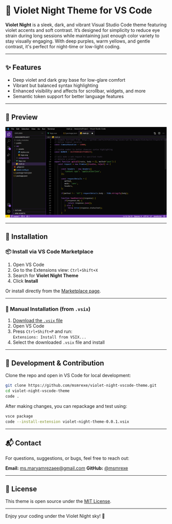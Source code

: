 # 🌌 Violet Night Theme for VS Code

**Violet Night** is a sleek, dark, and vibrant Visual Studio Code theme featuring violet accents and soft contrast. It’s designed for simplicity to reduce eye strain during long sessions while maintaining just enough color variety to stay visually engaging. With deep purples, warm yellows, and gentle contrast, it's perfect for night-time or low-light coding.

---

## ✨ Features

- Deep violet and dark gray base for low-glare comfort
- Vibrant but balanced syntax highlighting
- Enhanced visibility and affects for scrollbar, widgets, and more
- Semantic token support for better language features

---

## 📸 Preview

![Violet Night Theme Preview](media/preview-01.png)

---

## 🔧 Installation

### 📦 Install via VS Code Marketplace

1. Open VS Code
2. Go to the Extensions view: `Ctrl+Shift+X`
3. Search for **Violet Night Theme**
4. Click **Install**

Or install directly from the [Marketplace page](https://marketplace.visualstudio.com/items?itemName=MaryamRezaee.violet-night-theme).

---

### 📁 Manual Installation (from `.vsix`)

1. [Download the `.vsix` file](./violet-night-theme-0.0.1.vsix)
2. Open VS Code
3. Press `Ctrl+Shift+P` and run:  
   `Extensions: Install from VSIX...`
4. Select the downloaded `.vsix` file and install

---

## 📂 Development & Contribution

Clone the repo and open in VS Code for local development:

```bash
git clone https://github.com/msmrexe/violet-night-vscode-theme.git
cd violet-night-vscode-theme
code .
```

After making changes, you can repackage and test using:

```bash
vsce package
code --install-extension violet-night-theme-0.0.1.vsix
```

---

## 📬 Contact

For questions, suggestions, or bugs, feel free to reach out:

**Email:** [ms.maryamrezaee@gmail.com](mailto:ms.maryamrezaee@gmail.com)
**GitHub:** [@msmrexe](https://github.com/msmrexe)

---

## 📝 License

This theme is open source under the [MIT License](LICENSE).

---

Enjoy your coding under the Violet Night sky! 🌃